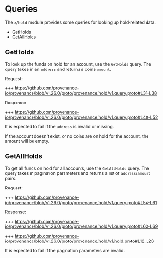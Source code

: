 # Queries

The `x/hold` module provides some queries for looking up hold-related data.

<!-- TOC -->
  - [GetHolds](#getholds)
  - [GetAllHolds](#getallholds)

## GetHolds

To look up the funds on hold for an account, use the `GetHolds` query.
The query takes in an `address` and returns a coins `amount`.

Request:

+++ https://github.com/provenance-io/provenance/blob/v1.26.0/proto/provenance/hold/v1/query.proto#L31-L38

Response:

+++ https://github.com/provenance-io/provenance/blob/v1.26.0/proto/provenance/hold/v1/query.proto#L40-L52

It is expected to fail if the `address` is invalid or missing.

If the account doesn't exist, or no coins are on hold for the account, the amount will be empty.

## GetAllHolds

To get all funds on hold for all accounts, use the `GetAllHolds` query.
The query takes in pagination parameters and returns a list of `address`/`amount` pairs.

Request:

+++ https://github.com/provenance-io/provenance/blob/v1.26.0/proto/provenance/hold/v1/query.proto#L54-L61

Response:

+++ https://github.com/provenance-io/provenance/blob/v1.26.0/proto/provenance/hold/v1/query.proto#L63-L69

<!-- link message: AccountHold -->

+++ https://github.com/provenance-io/provenance/blob/v1.26.0/proto/provenance/hold/v1/hold.proto#L12-L23

It is expected to fail if the pagination parameters are invalid.
